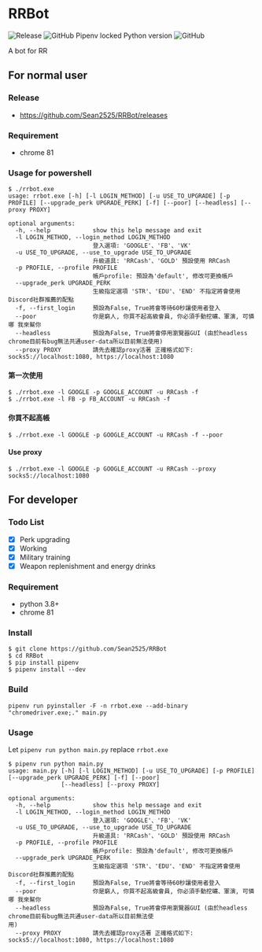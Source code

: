 # RRBot

![Release](https://github.com/Sean2525/RRBot/workflows/Release/badge.svg?branch=master) ![GitHub Pipenv locked Python version](https://img.shields.io/github/pipenv/locked/python-version/Sean2525/RRBot) ![GitHub](https://img.shields.io/github/license/sean2525/RRBot?color=blue)

A bot for RR

## For normal user

### Release

- https://github.com/Sean2525/RRBot/releases

### Requirement

- chrome 81

### Usage for powershell

```
$ ./rrbot.exe
usage: rrbot.exe [-h] [-l LOGIN_METHOD] [-u USE_TO_UPGRADE] [-p PROFILE] [--upgrade_perk UPGRADE_PERK] [-f] [--poor] [--headless] [--proxy PROXY]

optional arguments:
  -h, --help            show this help message and exit
  -l LOGIN_METHOD, --login_method LOGIN_METHOD
                        登入選項: 'GOOGLE'、'FB'、'VK'
  -u USE_TO_UPGRADE, --use_to_upgrade USE_TO_UPGRADE
                        升級道具: 'RRCash'、'GOLD' 預設使用 RRCash
  -p PROFILE, --profile PROFILE
                        帳戶profile: 預設為'default', 修改可更換帳戶
  --upgrade_perk UPGRADE_PERK
                        生級指定選項 'STR'、'EDU'、'END' 不指定將會使用Discord社群推薦的配點
  -f, --first_login     預設為False, True將會等待60秒讓使用者登入
  --poor                你是窮人, 你買不起高級會員, 你必須手動挖礦、軍演, 可憐哪 我來幫你
  --headless            預設為False, True將會停用瀏覽器GUI (由於headless chrome目前有bug無法共通user-data所以目前無法使用)
  --proxy PROXY         請先去確認proxy活著 正確格式如下: socks5://localhost:1080, https://localhost:1080
```

#### 第一次使用

```
$ ./rrbot.exe -l GOOGLE -p GOOGLE_ACCOUNT -u RRCash -f
$ ./rrbot.exe -l FB -p FB_ACCOUNT -u RRCash -f
```

#### 你買不起高帳

```
$ ./rrbot.exe -l GOOGLE -p GOOGLE_ACCOUNT -u RRCash -f --poor
```

#### Use proxy

```
$ ./rrbot.exe -l GOOGLE -p GOOGLE_ACCOUNT -u RRCash --proxy socks5://localhost:1080
```

## For developer

### Todo List

- [x] Perk upgrading
- [x] Working
- [x] Military training
- [x] Weapon replenishment and energy drinks

### Requirement

- python 3.8+
- chrome 81

### Install

```
$ git clone https://github.com/Sean2525/RRBot
$ cd RRBot
$ pip install pipenv
$ pipenv install --dev
```

### Build

```
pipenv run pyinstaller -F -n rrbot.exe --add-binary "chromedriver.exe;." main.py
```

### Usage

Let `pipenv run python main.py` replace `rrbot.exe`

```
$ pipenv run python main.py
usage: main.py [-h] [-l LOGIN_METHOD] [-u USE_TO_UPGRADE] [-p PROFILE] [--upgrade_perk UPGRADE_PERK] [-f] [--poor]
               [--headless] [--proxy PROXY]

optional arguments:
  -h, --help            show this help message and exit
  -l LOGIN_METHOD, --login_method LOGIN_METHOD
                        登入選項: 'GOOGLE'、'FB'、'VK'
  -u USE_TO_UPGRADE, --use_to_upgrade USE_TO_UPGRADE
                        升級道具: 'RRCash'、'GOLD' 預設使用 RRCash
  -p PROFILE, --profile PROFILE
                        帳戶profile: 預設為'default', 修改可更換帳戶
  --upgrade_perk UPGRADE_PERK
                        生級指定選項 'STR'、'EDU'、'END' 不指定將會使用Discord社群推薦的配點
  -f, --first_login     預設為False, True將會等待60秒讓使用者登入
  --poor                你是窮人, 你買不起高級會員, 你必須手動挖礦、軍演, 可憐哪 我來幫你
  --headless            預設為False, True將會停用瀏覽器GUI (由於headless chrome目前有bug無法共通user-data所以目前無法使
用)
  --proxy PROXY         請先去確認proxy活著 正確格式如下: socks5://localhost:1080, https://localhost:1080
```
